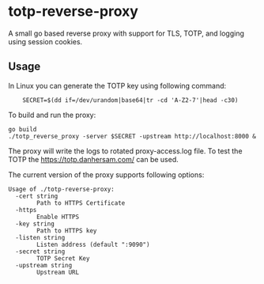 # totp-reverse-proxy
A small go based reverse proxy with support for TLS, TOTP, and logging using session cookies.

## Usage

In Linux you can generate the TOTP key using following command:
```
    SECRET=$(dd if=/dev/urandom|base64|tr -cd 'A-Z2-7'|head -c30)
```

To build and run the proxy:

```                
go build
./totp_reverse_proxy -server $SECRET -upstream http://localhost:8000 &
```

The proxy will write the logs to rotated proxy-access.log file.
To test the TOTP the https://totp.danhersam.com/ can be used.

The current version of the proxy supports following options:

```
Usage of ./totp-reverse-proxy:
  -cert string
        Path to HTTPS Certificate
  -https
        Enable HTTPS
  -key string
        Path to HTTPS key
  -listen string
        Listen address (default ":9090")
  -secret string
        TOTP Secret Key
  -upstream string
        Upstream URL
```            